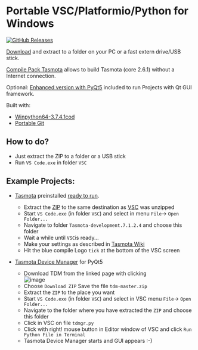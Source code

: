 # Portable VSC/Platformio/Python for Windows

[![GitHub Releases](https://img.shields.io/github/downloads/Jason2866/Portable_VSC_PlatformIO/total?label=downloads&color=%231FA3EC&style=for-the-badge)](https://github.com/Jason2866/Portable_VSC_PlatformIO/releases/latest)

[Download](https://github.com/Jason2866/Portable_VSC_PlatformIO/releases/download/1.2/VSC_PlatformIO_Python.zip) and extract to a folder on your PC or a fast extern drive/USB stick.

[Compile Pack Tasmota](https://github.com/Jason2866/Portable_VSC_PlatformIO/releases/download/1.2/Tasmota_compile_pack.zip) allows to build Tasmota (core 2.6.1) without a Internet connection.

Optional: [Enhanced version with PyQt5](https://github.com/Jason2866/Portable_VSC_PlatformIO/releases/download/1.2/VSC_PlatformIO_Python_PyQt5.zip) included to run Projects with Qt GUI framework.

Built with:
- [Winpython64-3.7.4.1cod](https://sourceforge.net/projects/winpython/files/WinPython_3.7/3.7.4.1/Winpython64-3.7.4.1cod.exe/download)
- [Portable Git](https://github.com/sheabunge/GitPortable/releases/download/v2.21.0-devtest.1/GitPortable_2.21.0_Development_Test_1_online.paf.exe)

## How to do? 
- Just extract the ZIP to a folder or a USB stick
- Run `VS Code.exe` in folder `VSC` 

## Example Projects:
- [Tasmota](http://Tasmota.com) preinstalled [ready to run](https://github.com/Jason2866/Portable_VSC_PlatformIO/releases/download/1.2/Tasmota_compile_pack.zip). 
  * Extract the [ZIP](https://github.com/Jason2866/Portable_VSC_PlatformIO/releases/download/1.2/Tasmota_compile_pack.zip) to the same destination as [VSC](https://github.com/Jason2866/Portable_VSC_PlatformIO/releases/download/1.2/VSC_PlatformIO_Python.zip) was unzipped
  * Start `VS Code.exe` (in folder `VSC`) and select in menu `File`-> `Open Folder...`
  * Navigate to folder `Tasmota-development.7.1.2.4` and choose this folder
  * Wait a while until `VSC`is ready...
  * Make your settings as described in [Tasmota Wiki](https://tasmota.github.io/docs/#/Visual-Studio-Code?id=compile-tasmota)
  * Hit the blue compile Logo `tick` at the bottom of the VSC screen

- [Tasmota Device Manager](https://github.com/jziolkowski/tdm) for PyQt5<br>
  * Download TDM from the linked page with clicking<br>
   ![image](https://user-images.githubusercontent.com/24528715/70787391-d4bdee00-1d8e-11ea-9b53-f6e82f53c995.png)<br>
  * Choose `Download ZIP` Save the file `tdm-master.zip`<br>
  * Extract the `ZIP` to the place you want 
  * Start `VS Code.exe` (in folder `VSC`) and select in VSC menu `File`-> `Open Folder...`
  * Navigate to the folder where you have extracted the `ZIP` and choose this folder
  * Click in VSC on file `tdmgr.py`
  * Click with right! mouse button in Editor window of VSC and click `Run Python File in Terminal`
  * Tasmota Device Manager starts and GUI appears :-)

